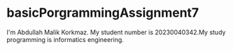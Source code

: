 # basicPorgrammingAssignment7
I'm Abdullah Malik Korkmaz. My student number is 20230040342.My study programming is informatics engineering.

